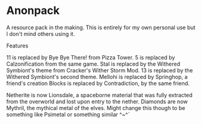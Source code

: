 # Anonpack
A resource pack in the making. This is entirely for my own personal use but I don't mind others using it.



Features


11 is replaced by Bye Bye There! from Pizza Tower.
5 is replaced by Calzonification from the same game.
Stal is replaced by the Withered Symbiont's theme from Cracker's Wither Storm Mod.
13 is replaced by the Withered Symbiont's second theme.
Mellohi is replaced by Springhop, a friend's creation
Blocks is replaced by Contradiction, by the same friend.

Netherite is now Lionsdale, a spaceborne material that was fully extracted from the overworld and lost upon entry to the nether.
Diamonds are now Mythril, the mythical metal of the elves. Might change this though to be something like Psimetal or something similar ^~^` 
